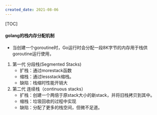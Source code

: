 ```yaml
---
created_date: 2021-08-06
---
```


[TOC]

#### golang的栈内存分配机制
- 当创建一个goroutine时，Go运行时会分配一段8K字节的内存用于栈供goroutine运行使用，
1. 第一代 分段栈(Segmented Stacks)
    - 扩栈：通过morestack函数 
    - 缩栈：通过lessstack缩栈。
    - 缺陷：栈缩时性能开销大
2. 第二代 连续栈（continuous stacks）
    - 扩栈：创建一个两倍于原stack大小的新stack，并将旧栈拷贝到其中。
    - 缩栈：垃圾回收的过程中实现
    - 缺陷：分配了更多的栈空间，但微不足道。